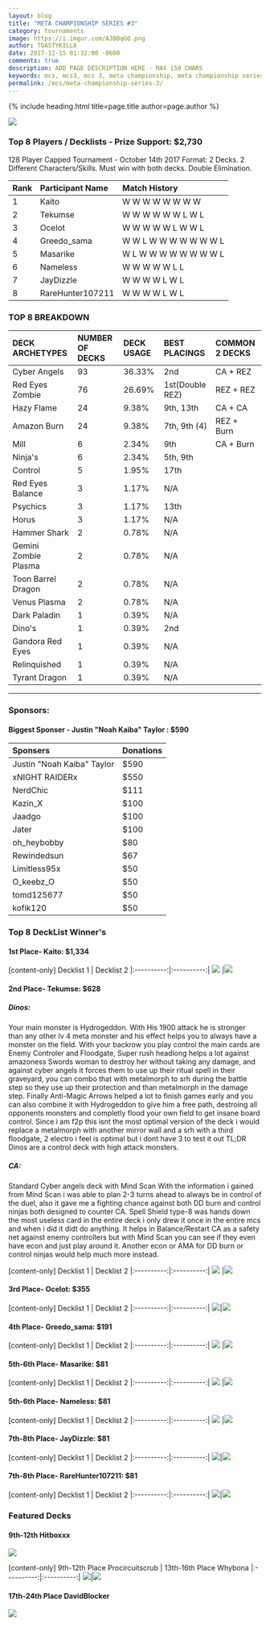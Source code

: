 ```yaml
---
layout: blog
title: "META CHAMPIONSHIP SERIES #3"
category: tournaments
image: https://i.imgur.com/AJBBqGQ.png
author: TOASTYKILLA
date: 2017-12-15 01:32:00 -0600
comments: true
description: ADD PAGE DESCRIPTION HERE - MAX 150 CHARS
keywords: mcs, mcs3, mcs 3, meta championship, meta championship series, meta championship 3, meta championship series 3, mcs decks, mcs3 decks
permalink: /mcs/meta-championship-series-3/
---
```


{% include heading.html title=page.title author=page.author %}

![](http://www.duellinksmeta.com/uploads/4/0/9/9/40991731/published/mcs-teaser-october-2.png?1508102475)

### Top 8 Players / Decklists - Prize Support: $2,730
 128 Player Capped Tournament - October 14th 2017
Format: 2 Decks. 2 Different Characters/Skills. Must win with both decks. Double Elimination.

|Rank|Participant Name|Match History
| :-------- | :-------- | :-------- |
|1| Kaito| W W W W W W W W
|2|Tekumse|W W W W W W L W L
|3|Ocelot|W W W W W L W W L
|4|Greedo_sama|W W L W W W W W W W L
|5|Masarike|W L W W W W W W W W L
|6|Nameless|W W W W W L L
|7|JayDizzle|W W W W L W L
|8|RareHunter107211|W W W W L W L

### TOP 8 BREAKDOWN

|DECK ARCHETYPES|NUMBER OF DECKS|DECK USAGE| BEST PLACINGS | COMMON 2 DECKS
| :-------- | :-------- | :-------- | :------ |:-------
|Cyber Angels|93 |36.33%|2nd|CA + REZ|
|Red Eyes Zombie|76|26.69%|1st(Double REZ)|REZ + REZ|
|Hazy Flame|24|9.38%|9th, 13th|CA + CA|
|Amazon Burn|24|9.38%|7th, 9th (4)|REZ + Burn|
|Mill|6|2.34%|9th|CA + Burn|
|Ninja's|6|2.34%|5th, 9th|
|Control|5|1.95%|17th|
|Red Eyes Balance|3|1.17%|N/A|
|Psychics|3|1.17%|13th|
|Horus|3|1.17%|N/A|
|Hammer Shark|2|0.78%|N/A|
|Gemini Zombie Plasma|2|0.78%|N/A|
|Toon Barrel Dragon|2|0.78%|N/A|
|Venus Plasma|2|0.78%|N/A|
|Dark Paladin|1|0.39%|N/A|
|Dino's|1|0.39%|2nd|
|Gandora Red Eyes|1|0.39%|N/A|
|Relinquished|1|0.39%|N/A|
|Tyrant Dragon|1|0.39%|N/A|

----------
### Sponsors:
#### Biggest Sponser - Justin "Noah Kaiba" Taylor : $590

|Sponsers|Donations
| :------- | :---- |
|Justin "Noah Kaiba" Taylor| $590|
|xNIGHT RAIDERx| $550|
|NerdChic|$111
|Kazin_X| $100|
|Jaadgo| $100|
|Jater|$100|
|oh_heybobby|$80|
|Rewindedsun|$67|
|Limitless95x|$50|
|O_keebz_O| $50|
|tomd125677|$50|
|kofik120|$50|

### Top 8 DeckList Winner's

#### 1st Place- Kaito: $1,334

[content-only]
Decklist 1 | Decklist 2
|:----------:|:----------:|
![](http://www.duellinksmeta.com/uploads/4/0/9/9/40991731/kaito-mcs-1-kaito-kaito_orig.png) |![](http://www.duellinksmeta.com/uploads/4/0/9/9/40991731/kaito-mcs-2-kaito-kaito_orig.png)

#### ​2nd Place- Tekumse: $628

##### Dinos:
Your main monster is Hydrogeddon. With His 1900 attack he is stronger than any other lv 4 meta monster and his effect helps you to always have a monster on the field. 
With your backrow you play control the main cards are Enemy Controler and Floodgate, Super rush headlong helps a lot against amazoness Swords woman to destroy her without taking any damage, and against cyber angels it forces them to use up their ritual spell in their graveyard, you can combo that with metalmorph to srh during the battle step so they use up their protection and than metalmorph in the damage step. Finally Anti-Magic Arrows helped a lot to finish games early and you can also combine it with Hydrogeddon to give him a free path, destroing all opponents monsters and completly flood your own field to get insane board control.
Since i am f2p this isnt the most optimal version of the deck
i would replace a metalmorph with another mirror wall and a srh with a third floodgate, 2 electro i feel is optimal but i dont have 3 to test it out
TL;DR Dinos are a control deck with high attack monsters.

##### CA:
Standard Cyber angels deck with Mind Scan
With the information i gained from Mind Scan i was able to plan 2-3 turns ahead to always be in control of the duel, also it gave me a fighting chance against both DD burn and control ninjas both designed to counter CA.
Spell Shield type-8 was hands down the most useless card in the entire deck i only drew it once in the entire mcs and when i did it didt do anything. It helps in Balance/Restart CA as a safety net against enemy controllers but with Mind Scan you can see if they even have econ and just play around it. Another econ or AMA for DD burn or control ninjas would help much more instead.

[content-only]
Decklist 1 | Decklist 2
|:----------:|:----------:|
![](http://www.duellinksmeta.com/uploads/4/0/9/9/40991731/tekumse-mcs-dl1-tekumse_orig.png) |![](http://www.duellinksmeta.com/uploads/4/0/9/9/40991731/tekumse-mcs-dl2-tekumse_orig.png)

#### ​3rd Place- Ocelot: $355

[content-only]
Decklist 1 | Decklist 2
|:----------:|:----------:|
![](http://www.duellinksmeta.com/uploads/4/0/9/9/40991731/ocelot-mcs-dl1-tony-wu_orig.png)|![](http://www.duellinksmeta.com/uploads/4/0/9/9/40991731/ocelot-mcs-dl2-tony-wu_1_orig.png)

#### ​4th Place- Greedo_sama: $191

[content-only]
Decklist 1 | Decklist 2
|:----------:|:----------:|
![](http://www.duellinksmeta.com/uploads/4/0/9/9/40991731/greedo-sama-mcs-dl1-benjamin-gro_orig.png) |![](http://www.duellinksmeta.com/uploads/4/0/9/9/40991731/greedo-sama-mcs-dl2-benjamin-gro_orig.png)

#### ​5th-6th Place- Masarike: $81

[content-only]
Decklist 1 | Decklist 2
|:----------:|:----------:|
![](http://www.duellinksmeta.com/uploads/4/0/9/9/40991731/img-6730-kevin-k_orig.png) |![](http://www.duellinksmeta.com/uploads/4/0/9/9/40991731/img-6731-kevin-k_orig.png)


#### ​5th-6th Place- Nameless: $81

[content-only]
Decklist 1 | Decklist 2
|:----------:|:----------:|
![](http://www.duellinksmeta.com/uploads/4/0/9/9/40991731/nameless-mcs-dl2-nameless-person_orig.png) |![](http://www.duellinksmeta.com/uploads/4/0/9/9/40991731/nameless-mcs-dl1-nameless-person_orig.png)

#### ​7th-8th Place- JayDizzle: $81

[content-only]
Decklist 1 | Decklist 2
|:----------:|:----------:|
![](http://www.duellinksmeta.com/uploads/4/0/9/9/40991731/jaydizzle-mcs-dl1-jay-dizzle_orig.png)|![](http://www.duellinksmeta.com/uploads/4/0/9/9/40991731/jaydizzle-mcs-dl2-jay-dizzle_orig.png)

#### ​7th-8th Place- RareHunter107211: $81

[content-only]
Decklist 1 | Decklist 2
|:----------:|:----------:|
![](http://www.duellinksmeta.com/uploads/4/0/9/9/40991731/img-1445-diego107211-escobar_orig.png)|![](http://www.duellinksmeta.com/uploads/4/0/9/9/40991731/img-1446-diego107211-escobar_orig.png)

### Featured Decks
#### 9th-12th Hitboxxx

![](http://www.duellinksmeta.com/uploads/4/0/9/9/40991731/img-20171013-wa0006-markus-bauer_orig.jpg)

[content-only]
​9th-12th Place Procircuitscrub | ​13th-16th Place Whybona 
|:----------:|:----------:|
![](http://www.duellinksmeta.com/uploads/4/0/9/9/40991731/prociruitscrub-mcs-dl1-steven-bates_orig.png)|![](http://www.duellinksmeta.com/uploads/4/0/9/9/40991731/whybona-mcs-dl1-charlie-whyborne_orig.png)

#### ​17th-24th Place DavidBlocker
![](http://www.duellinksmeta.com/uploads/4/0/9/9/40991731/davidb-mcs-dl1-david-blocker_orig.png)